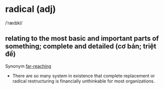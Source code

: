 # radical (adj)

/ˈrædɪkl/

## relating to the most basic and important parts of something; complete and detailed (cơ bản; triệt để)

Synonym [far-reaching](far-reaching-adj.md#likely-to-have-a-lot-of-influence-or-many-effects-ảnh-hưởng-sâu-rộng)

- There are so many system in existence that complete replacement or radical restructuring is financially unthinkable for most organizations.